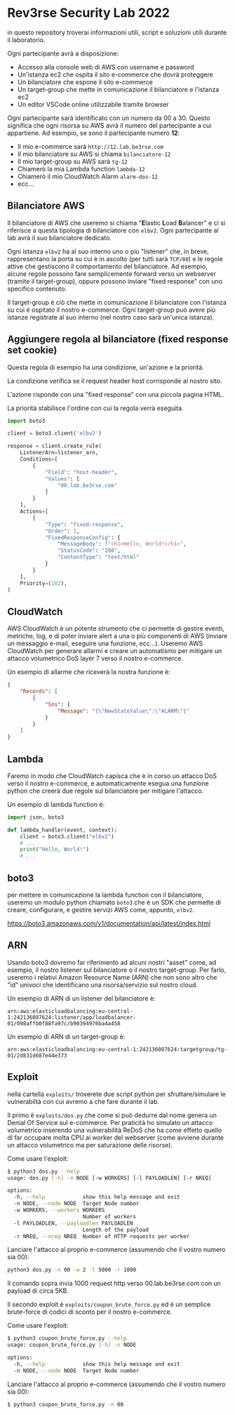 # Rev3rse Security Lab 2022

in questo repository troverai informazioni utili, script e soluzioni utili durante il laboratorio.

Ogni partecipante avrà a disposizione:
- Accesso alla console web di AWS con username e password
- Un'istanza ec2 che ospita il sito e-commerce che dovrà proteggere
- Un bilanciatore che espone il sito e-commerce
- Un target-group che mette in comunicazione il bilanciatore e l'istanza ec2
- Un editor VSCode online utilizzabile tramite browser

Ogni partecipante sarà identificato con un numero da 00 a 30. Questo significa che ogni risorsa su AWS avrà il numero del partecipante a cui appartiene. Ad esempio, se sono il partecipante numero **12**:

- Il mio e-commerce sarà `http://12.lab.be3rse.com`
- Il mio bilanciatore su AWS si chiama `bilanciatore-12`
- Il mio target-group su AWS sarà `tg-12`
- Chiamerò la mia Lambda function `lambda-12`
- Chiamerò il mio CloudWatch Alarm `alarm-dos-12`
- ecc...

## Bilanciatore AWS

Il bilanciatore di AWS che useremo si chiama "**E**lastic **L**oad **B**alancer" e ci si riferisce a questa tipologia di bilanciatore con `elbv2`. Ogni partecipante al lab avrà il suo bilanciatore dedicato.

Ogni istanza `elbv2` ha al suo interno uno o più "listener" che, in breve, rappresentano la porta su cui è in ascolto (per tutti sarà `TCP/80`) e le regole attive che gestiscono il comportamento del bilanciatore. Ad esempio, alcune regole possono fare semplicemente forward verso un webserver (tramite il target-group), oppure possono inviare "fixed response" con uno specifico contenuto.

Il target-group è ciò che mette in comunicazione il bilanciatore con l'istanza su cui è ospitato il nostro e-commerce. Ogni target-group può avere più istanze registrate al suo interno (nel nostro caso sarà un'unica istanza).

## Aggiungere regola al bilanciatore (fixed response set cookie)

Questa regola di esempio ha una condizione, un'azione e la priorità.

La condizione verifica se il request header host corrisponde al nostro sito.

L'azione risponde con una "fixed response" con una piccola pagina HTML.

La priorità stabilisce l'ordine con cui la regola verrà eseguita.

```python
import boto3

client = boto3.client('elbv2')

response = client.create_rule(
    ListenerArn=listener_arn,
    Conditions=[
        {
            "Field": "host-header",
            "Values": [
                "00.lab.be3rse.com"
            ]
        }
    ],
    Actions=[
        {
            "Type": "fixed-response",
            "Order": 1,
            "FixedResponseConfig": {
                "MessageBody": f"<h1>Hello, World!</h1>",
                "StatusCode": "200",
                "ContentType": "text/html"
            }
        }
    ],
    Priority=(102),
)
```

## CloudWatch

AWS CloudWatch è un potente strumento che ci permette di gestire eventi, metriche, log, e di poter inviare alert a una o più componenti di AWS (inviare un messaggio e-mail, eseguire una funzione, ecc...). Useremo AWS CloudWatch per generare allarmi e creare un automatismo per mitigare un attacco volumetrico DoS layer 7 verso il nostro e-commerce.

Un esempio di allarme che riceverà la nostra funzione è:
```json
{
    "Records": [
        {
            "Sns": {
                "Message": "{\"NewStateValue\":\"ALARM\"}"
            }
        }
    ]
}
```

## Lambda

Faremo in modo che CloudWatch capisca che è in corso un attacco DoS verso il nostro e-commerce, e automaticamente esegua una funzione python che creerà due regole sul bilanciatore per mitigare l'attacco.

Un esempio di lambda function è:

```python
import json, boto3

def lambda_handler(event, context):
    client = boto3.client("elbv2")
    # ...
    print("Hello, World!")
    # ...
```

## boto3

per mettere in comunicazione la lambda function con il bilanciatore, useremo un modulo python chiamato `boto3` che è un SDK che permette di creare, configurare, e gestire servizi AWS come, appunto, `elbv2`.

https://boto3.amazonaws.com/v1/documentation/api/latest/index.html

## ARN

Usando boto3 dovremo far riferimento ad alcuni nostri "asset" come, ad esempio, il nostro listener sul bilanciatore o il nostro target-group. Per farlo, useremo i relativi Amazon Resource Name (ARN) che non sono altro che "id" univoci che identificano una risorsa/servizio sul nostro cloud.

Un esempio di ARN di un listener del bilanciatore è:
```
arn:aws:elasticloadbalancing:eu-central-1:242136087624:listener/app/loadbalancer-01/098affb0f88fa97c/b90394976ba4a458
```

Un esempio di ARN di un target-group è:
```
arn:aws:elasticloadbalancing:eu-central-1:242136087624:targetgroup/tg-01/2d831d687e44e373
```

## Exploit

nella cartella `exploits/` troverete due script python per sfruttare/simulare le vulnerabiltà con cui avremo a che fare durante il lab.

Il primo è `exploits/dos.py` che come si può dedurre dal nome genera un Denial Of Service sul e-commerce. Per praticità ho simulato un attacco volumetrico inserendo una vulnerabilità ReDoS che ha come effetto quello di far occupare molta CPU ai worker del webserver (come avviene durante un attacco volumetrico ma per saturazione delle risorse).

Come usare l'exploit:
```bash
$ python3 dos.py --help
usage: dos.py [-h] -n NODE [-w WORKERS] [-l PAYLOADLEN] [-r NREQ]

options:
  -h, --help            show this help message and exit
  -n NODE, --node NODE  Target Node number
  -w WORKERS, --workers WORKERS
                        Number of workers
  -l PAYLOADLEN, --payloadlen PAYLOADLEN
                        Length of the payload
  -r NREQ, --nreq NREQ  Number of HTTP requests per worker
```

Lanciare l'attacco al proprio e-commerce (assumendo che il vostro numero sia 00):
```bash
python3 dos.py -n 00 -w 2 -l 5000 -r 1000
```

Il comando sopra invia 1000 request http verso 00.lab.be3rse.com con un payload di circa 5KB.

Il secondo exploit è `exploits/coupon_brute_force.py` ed è un semplice brute-force di codici di sconto per il nostro e-commerce.

Come usare l'exploit:
```bash
$ python3 coupon_brute_force.py --help
usage: coupon_brute_force.py [-h] -n NODE

options:
  -h, --help            show this help message and exit
  -n NODE, --node NODE  Target Node number
```

Lanciare l'attacco al proprio e-commerce (assumendo che il vostro numero sia 00):
```bash
$ python3 coupon_brute_force.py -n 00
```
